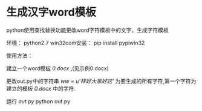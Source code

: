 # 生成汉字word模板
python使用查找替换功能更改word字符模板中的文字，生成字符模板


环境：
python2.7
win32com安装：
pip install pypiwin32

使用方法：

建立一个word模板 _0.docx_ ,(见示例0.docx)

更改out.py中的字符串 _ww = u'样好大家好这'_  为要生成的所有字符,第一个字符为建立的模板 _0.docx_ 中的字符.

运行 _out.py_
  python out.py
